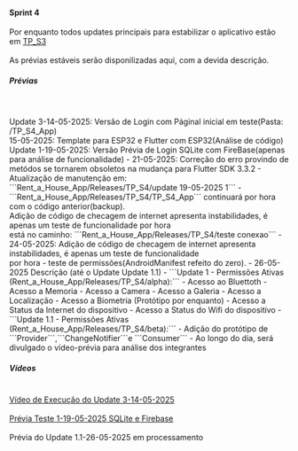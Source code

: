 #### Sprint 4

Por enquanto todos updates principais para estabilizar o aplicativo estão em [TP_S3](https://github.com/kasshinokun/Projeto-Integrado-Desenvolvimento-Movel/tree/main/Rent_a_House_App/Releases/TP_S3)
<br>
<br>As prévias estáveis serão disponilizadas aqui, com a devida descrição.

##### Prévias
<br>
<br>Update 3-14-05-2025: Versão de Login com Páginal inicial em teste(Pasta: /TP_S4_App)
<br>15-05-2025: Template para ESP32 e Flutter com ESP32(Análise de código)
<br>Update 1-19-05-2025: Versão Prévia de Login SQLite com FireBase(apenas para análise de funcionalidade)
- 21-05-2025: Correção do erro provindo de metódos se tornarem obsoletos na mudança para Flutter SDK 3.3.2
  - Atualização de manutenção em:
  <br>```Rent_a_House_App/Releases/TP_S4/update 19-05-2025 1```
  - ```Rent_a_House_App/Releases/TP_S4/TP_S4_App``` continuará por hora com o código anterior(backup).
<br>Adição de código de checagem de internet apresenta instabilidades, é apenas um teste de funcionalidade por hora
<br>está no caminho: ```Rent_a_House_App/Releases/TP_S4/teste conexao```
- 24-05-2025: Adição de código de checagem de internet apresenta instabilidades, é apenas um teste de funcionalidade
<br>por hora - teste de permissões(AndroidManifest refeito do zero).
- 26-05-2025 Descrição (até o Update Update 1.1)
  - ```Update 1 - Permissões Ativas (Rent_a_House_App/Releases/TP_S4/alpha):```
  - Acesso ao Bluettoth
  - Acesso a Memoria
  - Acesso a Camera
  - Acesso a Galeria
  - Acesso a Localização
  - Acesso a Biometria (Protótipo por enquanto)
  - Acesso a Status da Internet do dispositivo
  - Acesso a Status do Wifi do dispositivo
  - ```Update 1.1 - Permissões Ativas (Rent_a_House_App/Releases/TP_S4/beta):```
  - Adição do protótipo de ```Provider```,```ChangeNotifier```e ```Consumer```
  - Ao longo do dia, será divulgado o vídeo-prévia para análise dos integrantes

##### Vídeos

<br>[Vídeo de Execução do Update 3-14-05-2025](https://youtu.be/44vCFUcQ23Q?si=FvgQR0V_4eoXEt3R)
<br>
<br>[Prévia Teste 1-19-05-2025 SQLite e Firebase](https://youtube.com/shorts/I83i9OQeXbE?si=3WUE7ed4KtduvM7T)
<br>
<br>Prévia do Update 1.1-26-05-2025 em processamento